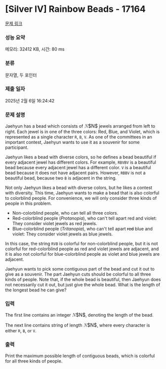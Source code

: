 # [Silver IV] Rainbow Beads - 17164 

[문제 링크](https://www.acmicpc.net/problem/17164) 

### 성능 요약

메모리: 32412 KB, 시간: 80 ms

### 분류

문자열, 두 포인터

### 제출 일자

2025년 2월 6일 16:24:42

### 문제 설명

<p>Jaehyun has a bead which consists of <mjx-container class="MathJax" jax="CHTML" style="font-size: 109%; position: relative;"><mjx-math class="MJX-TEX" aria-hidden="true"><mjx-mi class="mjx-i"><mjx-c class="mjx-c1D441 TEX-I"></mjx-c></mjx-mi></mjx-math><mjx-assistive-mml unselectable="on" display="inline"><math xmlns="http://www.w3.org/1998/Math/MathML"><mi>N</mi></math></mjx-assistive-mml><span aria-hidden="true" class="no-mathjax mjx-copytext">$N$</span></mjx-container> jewels arranged from left to right. Each jewel is in one of the three colors: Red, Blue, and Violet, which is represented as a single character <code>R</code>, <code>B</code>, <code>V</code>. As one of the committees in an important contest, Jaehyun wants to use it as a souvenir for some participant.</p>

<p>Jaehyun likes a bead with diverse colors, so he defines a bead beautiful if every adjacent jewel has different colors. For example, <code>RBVBV</code> is a beautiful bead because every adjacent jewel has a different color. <code>V</code> is a beautiful bead because it does not have adjacent pairs. However, <code>RBBV</code> is not a beautiful bead, because two <code>B</code> is adjacent in the string.</p>

<p>Not only Jaehyun likes a bead with diverse colors, but he likes a contest with diversity. This time, Jaehyun wants to make a bead that is also colorful to colorblind people. For convenience, we will only consider three kinds of people in this problem.</p>

<ul type="disc">
	<li>Non-colorblind people, who can tell all three colors.</li>
	<li>Red-colorblind people (<em>Protanopia</em>), who can't tell apart red and violet: They consider violet jewels as red jewels.</li>
	<li>Blue-colorblind people (<em>Tritanopia</em>), who can't tell apart <s>red</s> blue and violet: They consider violet jewels as blue jewels.</li>
</ul>

<p>In this case, the string <code>RVB</code> is colorful for non-colorblind people, but it is not colorful for red-colorblind people as red and violet jewels are adjacent, and it is also not colorful for blue-colorblind people as violet and blue jewels are adjacent.</p>

<p>Jaehyun wants to pick some contiguous part of the bead and cut it out to give as a souvenir. The part Jaehyun cuts should be colorful to all three kinds of people. Note that, if the whole bead is beautiful, then Jaehyun does not necessarily cut it out, but just give the whole bead. What is the length of the longest bead he can give?</p>

### 입력 

 <p>The first line contains an integer <mjx-container class="MathJax" jax="CHTML" style="font-size: 109%; position: relative;"><mjx-math class="MJX-TEX" aria-hidden="true"><mjx-mi class="mjx-i"><mjx-c class="mjx-c1D441 TEX-I"></mjx-c></mjx-mi></mjx-math><mjx-assistive-mml unselectable="on" display="inline"><math xmlns="http://www.w3.org/1998/Math/MathML"><mi>N</mi></math></mjx-assistive-mml><span aria-hidden="true" class="no-mathjax mjx-copytext">$N$</span></mjx-container>, denoting the length of the bead.</p>

<p>The next line contains string of length <mjx-container class="MathJax" jax="CHTML" style="font-size: 109%; position: relative;"><mjx-math class="MJX-TEX" aria-hidden="true"><mjx-mi class="mjx-i"><mjx-c class="mjx-c1D441 TEX-I"></mjx-c></mjx-mi></mjx-math><mjx-assistive-mml unselectable="on" display="inline"><math xmlns="http://www.w3.org/1998/Math/MathML"><mi>N</mi></math></mjx-assistive-mml><span aria-hidden="true" class="no-mathjax mjx-copytext">$N$</span></mjx-container>, where every character is either <code>R</code>, <code>B</code>, or <code>V</code>.</p>

### 출력 

 <p>Print the maximum possible length of contiguous beads, which is colorful for all three kinds of people.</p>

